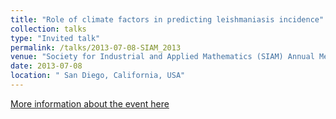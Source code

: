 ```yaml
---
title: "Role of climate factors in predicting leishmaniasis incidence"
collection: talks
type: "Invited talk"
permalink: /talks/2013-07-08-SIAM_2013
venue: "Society for Industrial and Applied Mathematics (SIAM) Annual Meeting (AN13), San Diego, CA, USA, July 8-13, 2013."
date: 2013-07-08
location: " San Diego, California, USA"
---
```

[More information about the event here](https://archive.siam.org/meetings/an13/)
